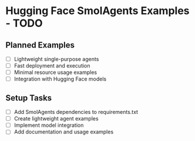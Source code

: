 # Hugging Face SmolAgents Examples - TODO

## Planned Examples
- [ ] Lightweight single-purpose agents
- [ ] Fast deployment and execution
- [ ] Minimal resource usage examples
- [ ] Integration with Hugging Face models

## Setup Tasks
- [ ] Add SmolAgents dependencies to requirements.txt
- [ ] Create lightweight agent examples
- [ ] Implement model integration
- [ ] Add documentation and usage examples